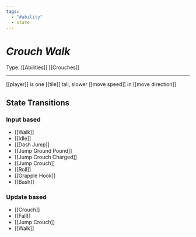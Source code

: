 ```yaml
---
tags:
  - "#ability"
  - state
---
```

# _Crouch Walk_

Type: [[Abilities]] [[Crouches]]

----


[[player]] is one [[tile]] tall, slower [[move speed]] in [[move direction]]

## State Transitions

### Input based

* [[Walk]]
* [[Idle]]
* [[Dash Jump]]
* [[Jump Ground Pound]]
* [[Jump Crouch Charged]]
* [[Jump Crouch]]
* [[Roll]]
* [[Grapple Hook]]
* [[Bash]]


### Update based

* [[Crouch]]
* [[Fall]]
* [[Jump Crouch]]
* [[Walk]]